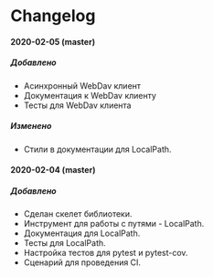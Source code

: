 # Changelog

#### **2020-02-05 (master)**

##### Добавлено
- Асинхронный WebDav клиент
- Документация к WebDav клиенту
- Тесты для WebDav клиента

##### Изменено
- Стили в документации для LocalPath.


#### **2020-02-04 (master)**

##### Добавлено
- Сделан скелет библиотеки.
- Инструмент для работы с путями - LocalPath.
- Документация для LocalPath.
- Тесты для LocalPath.
- Настройка тестов для pytest и pytest-cov.
- Сценарий для проведения CI.
